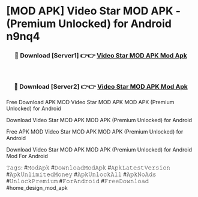 # [MOD APK] Video Star MOD APK - (Premium Unlocked) for Android n9nq4



<div align="center">
<h3>🔴 Download [Server1] 👉👉 <a href="https://momento.my/?title=Video_Star_MOD_APK">Video Star MOD APK Mod Apk</a></h3><br>

<h3>🔴 Download [Server2] 👉👉 <a href="https://momento.my/?title=Video_Star_MOD_APK">Video Star MOD APK Mod Apk</a></h3>
</div>



Free Download APK MOD Video Star MOD APK MOD APK (Premium Unlocked) for Android

Download Video Star MOD APK MOD APK (Premium Unlocked) for Android

Free APK MOD Video Star MOD APK MOD APK (Premium Unlocked) for Android

Download Video Star MOD APK MOD APK (Premium Unlocked) for Android Mod For Android

𝚃𝚊𝚐𝚜: #𝙼𝚘𝚍𝙰𝚙𝚔 #𝙳𝚘𝚠𝚗𝚕𝚘𝚊𝚍𝙼𝚘𝚍𝙰𝚙𝚔 #𝙰𝚙𝚔𝙻𝚊𝚝𝚎𝚜𝚝𝚅𝚎𝚛𝚜𝚒𝚘𝚗 #𝙰𝚙𝚔𝚄𝚗𝚕𝚒𝚖𝚒𝚝𝚎𝚍𝙼𝚘𝚗𝚎𝚢 #𝙰𝚙𝚔𝚄𝚗𝚕𝚘𝚌𝚔𝙰𝚕𝚕 #𝙰𝚙𝚔𝙽𝚘𝙰𝚍𝚜 #𝚄𝚗𝚕𝚘𝚌𝚔𝙿𝚛𝚎𝚖𝚒𝚞𝚖 #𝙵𝚘𝚛𝙰𝚗𝚍𝚛𝚘𝚒𝚍 #𝙵𝚛𝚎𝚎𝙳𝚘𝚠𝚗𝚕𝚘𝚊𝚍 #home_design_mod_apk
